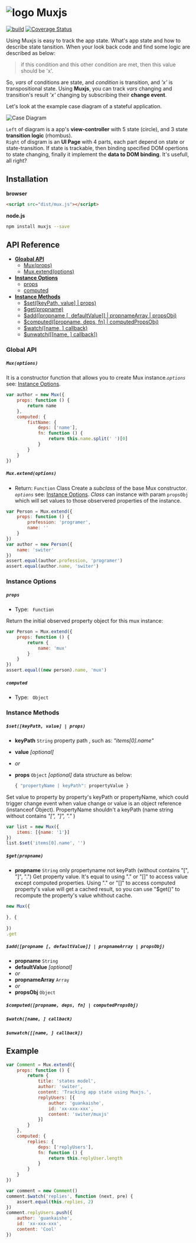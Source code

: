 ![logo](http://switer.qiniudn.com/mux-verti.png?imageView/2/w/110) Muxjs
===========
[![build](https://travis-ci.org/switer/muxjs.svg?branch=master)](https://travis-ci.org/switer/muxjs)
[![Coverage Status](https://coveralls.io/repos/switer/muxjs/badge.svg?branch=master)](https://coveralls.io/r/switer/muxjs?branch=master)

Using Muxjs is easy to track the app state. What's app state and how to describe state tansition. When your look back code and find some logic are described as below:
> if this condition and this other condition are met, then this value should be 'x'.

So,  *vars* of conditions are state, and *condition* is transition, and *'x'* is transpositional state. Using **Muxjs**, you can track  *vars* changing and transition's result *'x'*  changing by
subscribing their **change event**.

Let's look at the example case diagram of a stateful application. 

![Case Diagram](http://switer.qiniudn.com/muxjs.png)

`Left` of diagram is a app's **view-controller** with 5 state (circle), and 3 state **transition logic** (rhombus).<br />
`Right` of disgram is an **UI Page** with 4 parts, each part depend on state or state-transition.
If state is trackable, then binding specified DOM opertions to state changing, 
finally it implement the **data to DOM binding**. It's usefull, all right?

## Installation
**browser**
```html
<script src="dist/mux.js"></script>
```
**node.js**
```bash
npm install muxjs --save
```

## API Reference
- **[Gloabal API](#global-api)**
    - [Mux(props)](#muxprops)
    - [Mux.extend(options)](#muxextendoptions)
- **[Instance Options](#instance-options)**
    - [props](#props)
    - [computed](#computed)
- **[Instance Methods](#instance-methods)**
    - [$set(\[keyPath, value\] | props)](#setkeypath-value--props-)
    - [$get(propname)](#computed)
    - [$add(\[propname \[, defaultValue\]\] | propnameArray | propsObj)](#addpropname--defaultvalue--propnamearray--propsobj-)
    - [$computed(\[propname, deps, fn\] | computedPropsObj)](#computedpropname-deps-fn--computedpropsobj)
    - [$watch(\[name, \] callback)](#watchname--callback)
    - [$unwatch(\[\[name, \] callback\])](#unwatchname--callback)

### Global API
##### `Mux(options)`
It is a constructor function that allows you to create Mux instance.*`options`* see: [Instance Options](#instance-options).

```js
var author = new Mux({
    props: function () {
        return name 
    },
    computed: {
        fistName: {
            deps: ['name'],
            fn: function () {
                return this.name.split(' ')[0]
            }
        }
    }
})
```

##### `Mux.extend(options)`
- Return: `Function` Class
Create a *subclass* of the base Mux constructor. *`options`* see: [Instance Options](#instance-options).
*Class* can instance with param `propsObj` which will set values to those observered properties of the instance. 

```js
var Person = Mux.extend({
    props: function () {
        profession: 'programer',
        name: ''
    }
})
var author = new Person({
    name: 'switer'
})
assert.equal(author.profession, 'programer')
assert.equal(author.name, 'switer')
```

### Instance Options
##### `props`
- Type: ` Function`

Return the initial observed property object for this mux instance:

```js
var Person = Mux.extend({
    props: function () {
        return {
            name: 'mux'
        }
    }
})
assert.equal((new person).name, 'mux')
```

##### `computed`
- Type: ` Object`

### Instance Methods
##### `$set([keyPath, value] | props)`
- **keyPath** `String` property path , such as:  *"items[0].name"*
- **value** *[optional]*
- *or*
- **props** `Object` *[optional]* data structure as below:  
    
    ```js
    { "propertyName | keyPath": propertyValue }
    ```

Set value to property by property's keyPath or propertyName, which could trigger change event when value change or value is an object reference (instanceof  Object). PropertyName shouldn't a keyPath (name string without contains *"[", "]", "."* )
```js
var list = new Mux({
    items: [{name: '1'}]
})
list.$set('items[0].name', '')
```

##### `$get(propname)`
- **propname** `String` only propertyname not keyPath (without contains "[", "]", ".")
Get property value. It's equal to using "." or "[]" to access value except computed properties.
Using "." or "[]" to access computed property's value will get a cached result, so you can use "$get()"
to recompute the property's value whithout cache.

```js
new Mux({
    
}, {
    
})
.get
```

##### `$add([propname [, defaultValue]] | propnameArray | propsObj)`
- **propname** `String` 
- **defaultValue** *[optional]*
- *or*
- **propnameArray** `Array` 
- *or* 
- **propsObj** `Object` 

##### `$computed([propname, deps, fn] | computedPropsObj)`

##### `$watch([name, ] callback)`

##### `$unwatch([[name, ] callback])`

## Example
```js
var Comment = Mux.extend({
    props: function () {
        return {
            title: 'states model',
            author: 'switer',
            content: 'Tracking app state using Muxjs.',
            replyUsers: [{
                author: 'guankaishe',
                id: 'xx-xxx-xxx',
                content: 'switer/muxjs'
            }]
        }
    },
    computed: {
        replies: {
            deps: ['replyUsers'],
            fn: function () {
                return this.replyUser.length
            }
        }
    }
})

var comment = new Comment()
comment.$watch('replies', function (next, pre) {
    assert.equal(this.replies, 2)
})
comment.replyUsers.push({
    author: 'guankaishe',
    id: 'xx-xxx-xxx',
    content: 'Cool'
})
```
